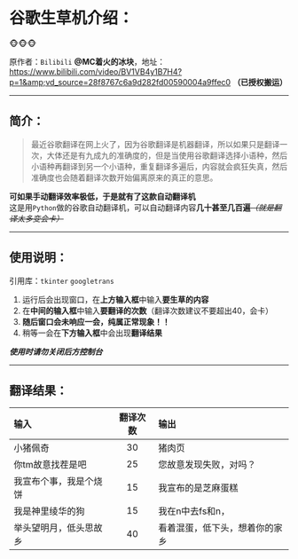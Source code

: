 # 谷歌生草机介绍：  
:monkey_face::monkey_face::monkey_face:  
  
原作者：`Bilibili` __@MC着火的冰块__，地址：https://www.bilibili.com/video/BV1VB4y1B7H4?p=1&amp;vd_source=28f8767c6a9d282fd00590004a9ffec0
__（已授权搬运）__
***
## 简介：  
> 最近谷歌翻译在网上火了，因为谷歌翻译是机器翻译，所以如果只是翻译一次，大体还是有九成九的准确度的，但是当使用谷歌翻译选择小语种，然后小语种再翻译到另一个小语种，重复翻译多遍后，内容就会疯狂失真，然后准确度也会随着翻译次数开始偏离原来的真正的意思。  
  
__可如果手动翻译效率极低，于是就有了这款自动翻译机__  
这是用`Python`做的谷歌自动翻译机，可以自动翻译内容**几十甚至几百遍**~~*（就是翻译太多变会卡）*~~  
***
## 使用说明：
引用库：`tkinter` `googletrans`  
  
1. 运行后会出现窗口，在**上方输入框**中输入**要生草的内容**  
2. 在**中间的输入框**中输入**要翻译的次数**（翻译次数建议不要超出40，会卡）  
3. **随后窗口会未响应一会，纯属正常现象！！**  
4. 稍等一会在**下方输入框**中会出现**翻译结果**  

*__使用时请勿关闭后方控制台__*
***
## 翻译结果：  
|输入|翻译次数|输出|
|:---|:---:|:---|
|小猪佩奇|30|猪肉页|
|你tm故意找茬是吧|25|您故意发现失败，对吗？|
|我宣布个事，我是个烧饼|15|我宣布的是芝麻蛋糕|
|我是神里绫华的狗|15|我在n中去fs和n，|
|举头望明月，低头思故乡|40|看着混蛋，低下头，想着你的家乡|

